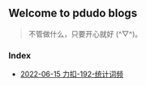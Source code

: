 ## Welcome to pdudo blogs

> 不管做什么，只要开心就好 (^▽^)。

### Index

- [2022-06-15 力扣-192-统计词频](leetcode/2022-06-15-leetcode-192-Statistics-word-frequency.html)
